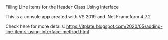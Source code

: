 Filling Line Items for the Header Class Using Interface

This is a console app created with VS 2019 and .Net Frameform 4.7.2

Check here for more details: 
https://itplate.blogspot.com/2020/05/adding-line-items-using-interface-method.html 
